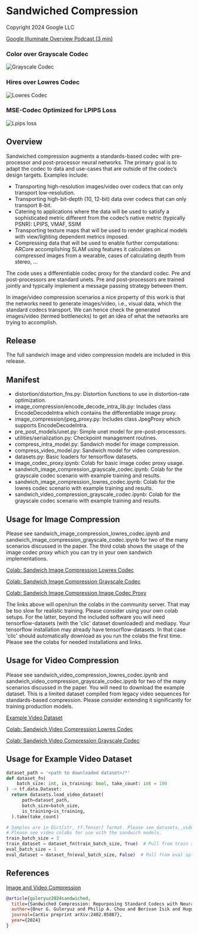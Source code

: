 # Sandwiched Compression

Copyright 2024 Google LLC

[Google Illuminate Overview Podcast (3 min)](https://illuminate.google.com/library?pli=1&play=fI4GBf_EM3V41)

### Color over Grayscale Codec
![Grayscale Codec](images/400_video.gif)
### Hires over Lowres Codec
![Lowres Codec](images/lrhr.gif)
### MSE-Codec Optimized for LPIPS Loss
![Lpips loss](images/lpips.gif)


## Overview
Sandwiched compression augments a standards-based codec with pre-processor and post-processor neural networks. The primary goal is to adapt the codec to data and use-cases that are outside of the codec’s design targets. Examples include:

* Transporting high-resolution images/video over codecs that can only transport low-resolution.
* Transporting high-bit-depth (10, 12-bit) data over codecs that can only transport 8-bit.
* Catering to applications where the data will be used to satisfy a sophisticated metric different from the codec’s native metric (typically PSNR):
    LPIPS, VMAF, SSIM
* Transporting texture maps that will be used to render graphical models with view/lighting dependent metrics imposed. 
* Compressing data that will be used to enable further computations:  ARCore accomplishing SLAM using features it calculates on compressed images from a wearable, cases of calculating depth from stereo, …

The code uses a differentiable codec proxy for the standard codec. Pre and post-processors are standard unets. Pre and post-processors are trained jointly and typically implement a message passing strategy between them.

In image/video compression scenarios a nice property of this work is that the networks need to generate images/video, i.e., visual data, which the standard codecs transport. We can hence check the generated images/video (termed bottlenecks) to get an idea of what the networks are trying to accomplish.

## Release
The full sandwich image and video compression models are included in this release.

## Manifest
* distortion/distortion_fns.py: Distortion functions to use in distortion-rate optimization.
* image_compression/encode_decode_intra_lib.py: Includes class EncodeDecodeIntra which contains the differentiable image proxy.
* image_compression/jpeg_proxy.py: Includes class JpegProxy which supports EncodeDecodeIntra.
* pre_post_models/unet.py: Simple unet model for pre-post-processors.
* utilities/serialization.py: Checkpoint management routines.
* compress_intra_model.py: Sandwich model for image compression.
* compress_video_model.py: Sandwich model for video compression.
* datasets.py: Basic loaders for tensorflow datasets.
* image_codec_proxy.ipynb: Colab for basic image codec proxy usage.
* sandwich_image_compression_grayscale_codec.ipynb: Colab for the grayscale codec scenario with example training and results.
* sandwich_image_compression_lowres_codec.ipynb: Colab for the lowres codec scenario with example training and results.
* sandwich_video_compression_grayscale_codec.ipynb: Colab for the grayscale codec scenario with example training and results.

## Usage for Image Compression
Please see sandwich_image_compression_lowres_codec.ipynb and sandwich_image_compression_grayscale_codec.ipynb for two of the many scenarios discussed in the paper. The third colab shows the usage of the image codec proxy which you can try in your own sandwich implementations. 

[Colab: Sandwich Image Compression Lowres Codec](https://colab.research.google.com/github/google/sandwiched_compression/blob/main/sandwich_image_compression_lowres_codec.ipynb)

[Colab: Sandwich Image Compression Grayscale Codec](https://colab.research.google.com/github/google/sandwiched_compression/blob/main/sandwich_image_compression_grayscale_codec.ipynb)

[Colab: Sandwich Image Compression Image Codec Proxy](https://colab.research.google.com/github/google/sandwiched_compression/blob/main/image_codec_proxy.ipynb)

The links above will open/run the colabs in the community server. That may be too slow for realistic training. Please consider using your own colab setups. For the latter, beyond the included software you will need tensorflow-datasets (with the 'clic' dataset downloaded) and mediapy. Your tensorflow installation may already have tensorflow-datasets. In that case 'clic' should automatically download as you run the colabs the first time. Please see the colabs for needed installations and links.

## Usage for Video Compression
Please see sandwich_video_compression_lowres_codec.ipynb and sandwich_video_compression_grayscale_codec.ipynb for two of the many scenarios discussed in the paper. You will need to download the example dataset. This is a limited dataset compiled from legacy video sequences for standards-based compression. Please consider extending it significantly for training production models. 

[Example Video Dataset](https://www.kaggle.com/datasets/onurgguleryuz/sandwich-video-research-yuv444)

[Colab: Sandwich Video Compression Lowres Codec](https://colab.research.google.com/github/google/sandwiched_compression/blob/main/sandwich_video_compression_lowres_codec.ipynb)

[Colab: Sandwich Video Compression Grayscale Codec](https://colab.research.google.com/github/google/sandwiched_compression/blob/main/sandwich_video_compression_grayscale_codec.ipynb)

## Usage for Example Video Dataset
```python
dataset_path = '<path to downloaded dataset>/*'
def dataset_fn(
    batch_size: int, is_training: bool, take_count: int = 100
) -> tf.data.Dataset:
  return datasets.load_video_dataset(
      path=dataset_path,
      batch_size=batch_size,
      is_training=is_training,
  ).take(take_count)

# Samples are in Dict[str, tf.Tensor] format. Please see datasets._video_data for keys.
# Please see video colabs for use with the sandwich models.
train_batch_size = 3
train_dataset = dataset_fn(train_batch_size, True)  # Pull from train split.
eval_batch_size = 1
eval_dataset = dataset_fn(eval_batch_size, False)  # Pull from eval split.
```

## References
[Image and Video Compression](https://arxiv.org/abs/2402.05887)
```bibtex
@article{guleryuz2024sandwiched,
  title={Sandwiched Compression: Repurposing Standard Codecs with Neural Network Wrappers},
  author={Onur G. Guleryuz and Philip A. Chou and Berivan Isik and Hugues Hoppe and Danhang Tang and Ruofei Du and Jonathan Taylor and Philip Davidson and Sean Fanello},
  journal={arXiv preprint arXiv:2402.05887},
  year={2024}
}
```
